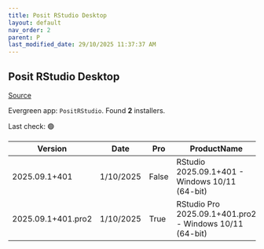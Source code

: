 ```yaml
---
title: Posit RStudio Desktop
layout: default
nav_order: 2
parent: P
last_modified_date: 29/10/2025 11:37:37 AM
---
```


## Posit RStudio Desktop

[Source](https://posit.co/products/open-source/rstudio/)

Evergreen app: `PositRStudio`. Found **2** installers.

Last check: 🟢

| Version            | Date      | Pro   | ProductName                                             | Size      | Sha256                                                           | Type | URI                                                                                                                                                                    |
| ------------------ | --------- | ----- | ------------------------------------------------------- | --------- | ---------------------------------------------------------------- | ---- | ---------------------------------------------------------------------------------------------------------------------------------------------------------------------- |
| 2025.09.1+401      | 1/10/2025 | False | RStudio 2025.09.1+401 - Windows 10/11 (64-bit)          | 287977784 | bca050ad2d0e0ceb64f3bf42f46ff52fc56d7145cfdcafef778599f5ca9642bb | exe  | [https://download1.rstudio.org/electron/windows/RStudio-2025.09.1-401.exe](https://download1.rstudio.org/electron/windows/RStudio-2025.09.1-401.exe)                   |
| 2025.09.1+401.pro2 | 1/10/2025 | True  | RStudio Pro 2025.09.1+401.pro2 - Windows 10/11 (64-bit) | 292851376 | 1844dd8a3fe16eb47f351421e6021d3861fe23891f8af64a459de0baed1a2c55 | exe  | [https://download1.rstudio.org/electron/windows/RStudio-pro-2025.09.1-401.pro2.exe](https://download1.rstudio.org/electron/windows/RStudio-pro-2025.09.1-401.pro2.exe) |
